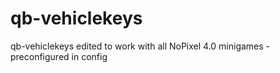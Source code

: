 # qb-vehiclekeys
qb-vehiclekeys edited to work with all NoPixel 4.0 minigames - preconfigured in config

